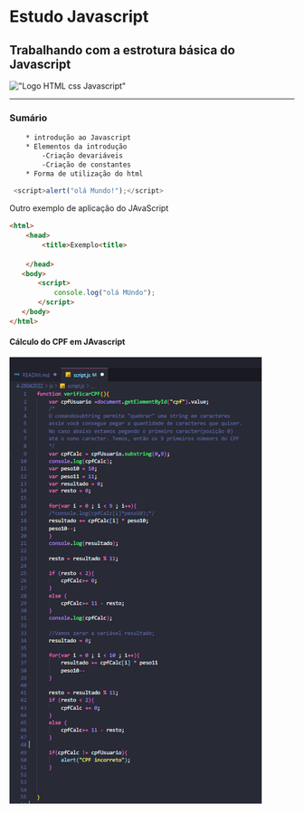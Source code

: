 # Estudo Javascript
## Trabalhando com a estrotura básica do Javascript
!["Logo HTML css Javascript"](https://miro.medium.com/max/1140/1*noM8i-3j8chg6k6URtEjsA.jpeg)

---
### Sumário
        * introdução ao Javascript
        * Elementos da introdução 
            -Criação devariáveis
            -Criação de constantes
        * Forma de utilização do html

```javascript
 <script>alert("olá Mundo!");</script>   
 ```

 Outro exemplo de aplicação do JAvaScript 
 ```html
 <html>
     <head>
         <title>Exemplo<title>

     </head>
    <body> 
        <script>
            console.log("olá MUndo");
        </script>
    </body>
 </html>   
 ```
 #### Cálculo do CPF em JAvascript
 !["Código de cálculo do CPF"](img/cpf.png)